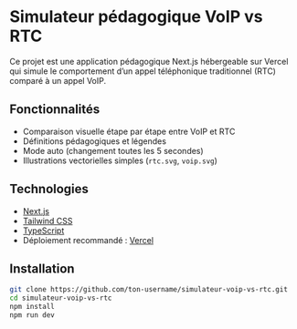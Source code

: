 # Simulateur pédagogique VoIP vs RTC

Ce projet est une application pédagogique Next.js hébergeable sur Vercel qui simule le comportement d’un appel téléphonique traditionnel (RTC) comparé à un appel VoIP.

## Fonctionnalités

- Comparaison visuelle étape par étape entre VoIP et RTC
- Définitions pédagogiques et légendes
- Mode auto (changement toutes les 5 secondes)
- Illustrations vectorielles simples (`rtc.svg`, `voip.svg`)

## Technologies

- [Next.js](https://nextjs.org/)
- [Tailwind CSS](https://tailwindcss.com/)
- [TypeScript](https://www.typescriptlang.org/)
- Déploiement recommandé : [Vercel](https://vercel.com/)

## Installation

```bash
git clone https://github.com/ton-username/simulateur-voip-vs-rtc.git
cd simulateur-voip-vs-rtc
npm install
npm run dev